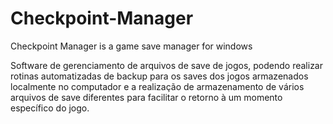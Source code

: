 # Checkpoint-Manager

Checkpoint Manager is a game save manager for windows

Software de gerenciamento de arquivos de save de jogos, podendo realizar rotinas automatizadas de backup para os saves dos jogos armazenados localmente no computador e a realização de armazenamento de vários arquivos de save diferentes para facilitar o retorno à um momento específico do jogo.
